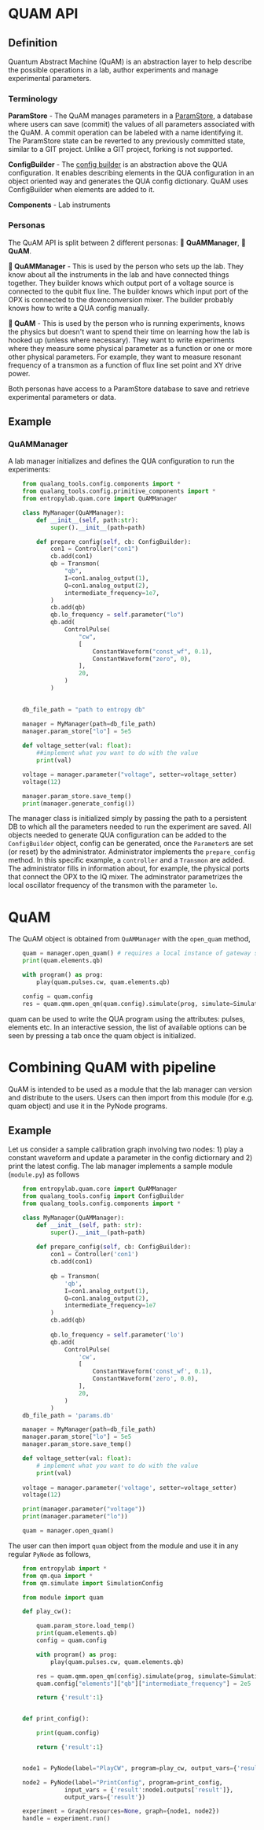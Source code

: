 # QUAM API

## Definition

Quantum Abstract Machine (QuAM)  is an abstraction layer to help describe the possible operations in a lab, author experiments and manage experimental parameters. 

### Terminology

**ParamStore** -  The QuAM manages parameters in a [ParamStore](../paramstore/overview.md), a database where users can save (commit) the values of all parameters associated with the QuAM. A commit operation can be labeled with a name identifying it. The ParamStore state can be reverted to any previously committed state, similar to a GIT project. Unlike a GIT project, forking is not supported.

**ConfigBuilder** - The [config builder](config_builder.md) is an abstraction above the QUA configuration. It enables describing elements in the QUA configuration in an object oriented way and generates the QUA config dictionary. QuAM uses ConfigBuilder when elements are added to it.

**Components** - Lab instruments 


### Personas

The QuAM API is split between 2 different personas: 👷 **QuAMManager**, **🥼 QuAM**.
 
**👷 QuAMManager** - This is used by the person who sets up the lab. They know about all the instruments in the lab and have connected things together. They builder knows which output port of a voltage source is connected to the qubit flux line. The builder knows which input port of the OPX is connected to the downconversion mixer. The builder probably knows how to write a QUA config manually.

**🥼 QuAM** - This is used by the person who is running experiments, knows the physics but doesn't want to spend their time on learning how the lab is hooked up (unless where necessary). They want to write experiments where they measure some physical parameter as a function or one or more other physical parameters. For example, they want to measure resonant frequency of a transmon as a function of flux line set point and XY drive power.

Both personas have access to a ParamStore database to save and retrieve experimental parameters or data.

## Example


### QuAMManager

A lab manager initializes and defines the QUA configuration to run the experiments:

```python 
    from qualang_tools.config.components import *
    from qualang_tools.config.primitive_components import *
    from entropylab.quam.core import QuAMManager

    class MyManager(QuAMManager):
        def __init__(self, path:str):
            super().__init__(path=path)

        def prepare_config(self, cb: ConfigBuilder):
            con1 = Controller("con1")
            cb.add(con1)
            qb = Transmon(
                "qb",
                I=con1.analog_output(1),
                Q=con1.analog_output(2),
                intermediate_frequency=1e7,
            )
            cb.add(qb)
            qb.lo_frequency = self.parameter("lo")
            qb.add(
                ControlPulse(
                    "cw",
                    [
                        ConstantWaveform("const_wf", 0.1),
                        ConstantWaveform("zero", 0),
                    ],
                    20,
                )
            )

            
    db_file_path = "path to entropy db"

    manager = MyManager(path=db_file_path)
    manager.param_store["lo"] = 5e5
    
    def voltage_setter(val: float):
        ##implement what you want to do with the value
        print(val)

    voltage = manager.parameter("voltage", setter=voltage_setter)
    voltage(12)

    manager.param_store.save_temp()
    print(manager.generate_config())
```

The manager class is initialized simply by passing the path to a persistent DB to which all the parameters needed to run the experiment are saved. All objects needed to generate QUA configuration can be added to the `ConfigBuilder` object, config can be generated, once the `Parameter`s are set (or reset) by the administrator. Administrator implements the `prepare_config` method. In this specific example, a `controller` and a `Transmon` are added. The administrator fills in information about, for example, the physical ports that connect the OPX to the IQ mixer. The adminstrator parametrizes the local oscillator frequency of the transmon with the parameter `lo`.


# QuAM

The QuAM object is obtained from `QuAMManager` with the `open_quam` method,
```python
    quam = manager.open_quam() # requires a local instance of gateway server to initialize User
    print(quam.elements.qb)

    with program() as prog:
        play(quam.pulses.cw, quam.elements.qb)

    config = quam.config
    res = quam.qmm.open_qm(quam.config).simulate(prog, simulate=SimulationConfig(duration=1000))
```
quam can be used to write the QUA program using the attributes: pulses, elements etc. In an interactive session, the list of available options can be seen by pressing a tab once the quam object is initialized. 


# Combining QuAM with pipeline

QuAM is intended to be used as a module that the lab manager can version and distribute to the users. Users can then import from this module (for e.g. quam object) and use it in the PyNode programs.

## Example

Let us consider a sample calibration graph involving two nodes: 1) play a constant waveform and update a parameter in the config dictiornary and 2) print the latest config. The lab manager implements a sample module (`module.py`) as follows

```python
    from entropylab.quam.core import QuAMManager
    from qualang_tools.config import ConfigBuilder
    from qualang_tools.config.components import *

    class MyManager(QuAMManager):
        def __init__(self, path: str):
            super().__init__(path=path)
        
        def prepare_config(self, cb: ConfigBuilder):
            con1 = Controller('con1')
            cb.add(con1)
            
            qb = Transmon(
                'qb',
                I=con1.analog_output(1),
                Q=con1.analog_output(2),
                intermediate_frequency=1e7
            )
            cb.add(qb)
            
            qb.lo_frequency = self.parameter('lo')
            qb.add(
                ControlPulse(
                    'cw', 
                    [
                        ConstantWaveform('const_wf', 0.1),
                        ConstantWaveform('zero', 0.0),
                    ],
                    20,
                )
            )
    db_file_path = 'params.db'

    manager = MyManager(path=db_file_path)
    manager.param_store["lo"] = 5e5
    manager.param_store.save_temp()

    def voltage_setter(val: float):
        # implement what you want to do with the value
        print(val)
        
    voltage = manager.parameter('voltage', setter=voltage_setter)
    voltage(12)

    print(manager.parameter("voltage"))
    print(manager.parameter("lo"))

    quam = manager.open_quam()
```

The user can then import `quam` object from the module and use it in any regular `PyNode` as follows,


```python
    from entropylab import *
    from qm.qua import *
    from qm.simulate import SimulationConfig

    from module import quam

    def play_cw():

        quam.param_store.load_temp()
        print(quam.elements.qb)
        config = quam.config

        with program() as prog:
            play(quam.pulses.cw, quam.elements.qb)

        res = quam.qmm.open_qm(config).simulate(prog, simulate=SimulationConfig(duration=1000))
        quam.config["elements"]["qb"]["intermediate_frequency"] = 2e5

        return {'result':1}


    def print_config():

        print(quam.config)

        return {'result':1}


    node1 = PyNode(label="PlayCW", program=play_cw, output_vars={'result'})

    node2 = PyNode(label="PrintConfig", program=print_config, 
                input_vars = {'result':node1.outputs['result']},
                output_vars={'result'})

    experiment = Graph(resources=None, graph={node1, node2})
    handle = experiment.run()
```